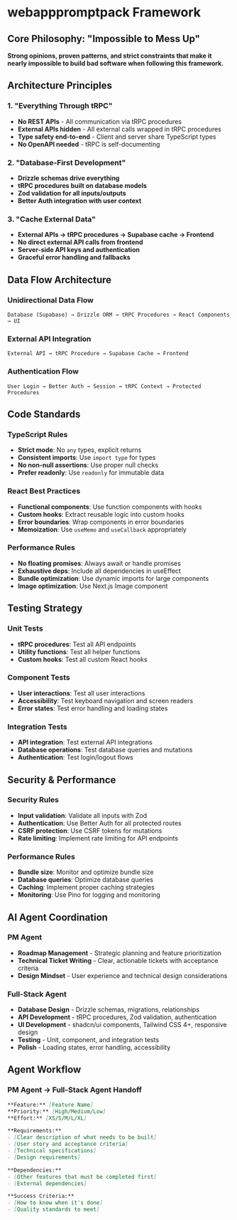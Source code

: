 # webapppromptpack Framework

## Core Philosophy: "Impossible to Mess Up"

**Strong opinions, proven patterns, and strict constraints that make it nearly impossible to build bad software when following this framework.**

## Architecture Principles

### **1. "Everything Through tRPC"**
- **No REST APIs** - All communication via tRPC procedures
- **External APIs hidden** - All external calls wrapped in tRPC procedures
- **Type safety end-to-end** - Client and server share TypeScript types
- **No OpenAPI needed** - tRPC is self-documenting

### **2. "Database-First Development"**
- **Drizzle schemas drive everything**
- **tRPC procedures built on database models**
- **Zod validation for all inputs/outputs**
- **Better Auth integration with user context**

### **3. "Cache External Data"**
- **External APIs → tRPC procedures → Supabase cache → Frontend**
- **No direct external API calls from frontend**
- **Server-side API keys and authentication**
- **Graceful error handling and fallbacks**

## Data Flow Architecture

### **Unidirectional Data Flow**
```
Database (Supabase) → Drizzle ORM → tRPC Procedures → React Components → UI
```

### **External API Integration**
```
External API → tRPC Procedure → Supabase Cache → Frontend
```

### **Authentication Flow**
```
User Login → Better Auth → Session → tRPC Context → Protected Procedures
```

## Code Standards

### **TypeScript Rules**
- **Strict mode**: No `any` types, explicit returns
- **Consistent imports**: Use `import type` for types
- **No non-null assertions**: Use proper null checks
- **Prefer readonly**: Use `readonly` for immutable data

### **React Best Practices**
- **Functional components**: Use function components with hooks
- **Custom hooks**: Extract reusable logic into custom hooks
- **Error boundaries**: Wrap components in error boundaries
- **Memoization**: Use `useMemo` and `useCallback` appropriately

### **Performance Rules**
- **No floating promises**: Always await or handle promises
- **Exhaustive deps**: Include all dependencies in useEffect
- **Bundle optimization**: Use dynamic imports for large components
- **Image optimization**: Use Next.js Image component

## Testing Strategy

### **Unit Tests**
- **tRPC procedures**: Test all API endpoints
- **Utility functions**: Test all helper functions
- **Custom hooks**: Test all custom React hooks

### **Component Tests**
- **User interactions**: Test all user interactions
- **Accessibility**: Test keyboard navigation and screen readers
- **Error states**: Test error handling and loading states

### **Integration Tests**
- **API integration**: Test external API integrations
- **Database operations**: Test database queries and mutations
- **Authentication**: Test login/logout flows

## Security & Performance

### **Security Rules**
- **Input validation**: Validate all inputs with Zod
- **Authentication**: Use Better Auth for all protected routes
- **CSRF protection**: Use CSRF tokens for mutations
- **Rate limiting**: Implement rate limiting for API endpoints

### **Performance Rules**
- **Bundle size**: Monitor and optimize bundle size
- **Database queries**: Optimize database queries
- **Caching**: Implement proper caching strategies
- **Monitoring**: Use Pino for logging and monitoring

## AI Agent Coordination

### **PM Agent**
- **Roadmap Management** - Strategic planning and feature prioritization
- **Technical Ticket Writing** - Clear, actionable tickets with acceptance criteria
- **Design Mindset** - User experience and technical design considerations

### **Full-Stack Agent**
- **Database Design** - Drizzle schemas, migrations, relationships
- **API Development** - tRPC procedures, Zod validation, authentication
- **UI Development** - shadcn/ui components, Tailwind CSS 4+, responsive design
- **Testing** - Unit, component, and integration tests
- **Polish** - Loading states, error handling, accessibility

## Agent Workflow

### **PM Agent → Full-Stack Agent Handoff**
```markdown
**Feature:** [Feature Name]
**Priority:** [High/Medium/Low]
**Effort:** [XS/S/M/L/XL]

**Requirements:**
- [Clear description of what needs to be built]
- [User story and acceptance criteria]
- [Technical specifications]
- [Design requirements]

**Dependencies:**
- [Other features that must be completed first]
- [External dependencies]

**Success Criteria:**
- [How to know when it's done]
- [Quality standards to meet]
```
